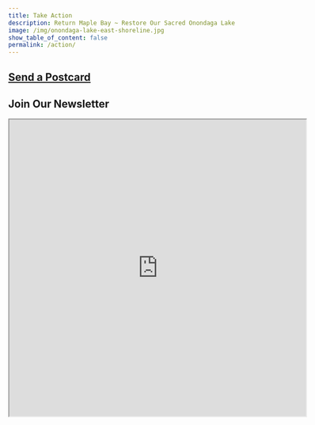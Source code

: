 ```yaml
---
title: Take Action
description: Return Maple Bay ~ Restore Our Sacred Onondaga Lake
image: /img/onondaga-lake-east-shoreline.jpg
show_table_of_content: false
permalink: /action/
---
```


## [Send a Postcard](https://actionnetwork.org/letters/ask-the-onondaga-county-executive-to-keep-his-promise-to-return-maple-bay)

## Join Our Newsletter
<iframe src="https://cdn.forms-content.sg-form.com/fe8a454b-2e21-11ed-b233-12508c3d6c43" width="600px" height="600px" />
